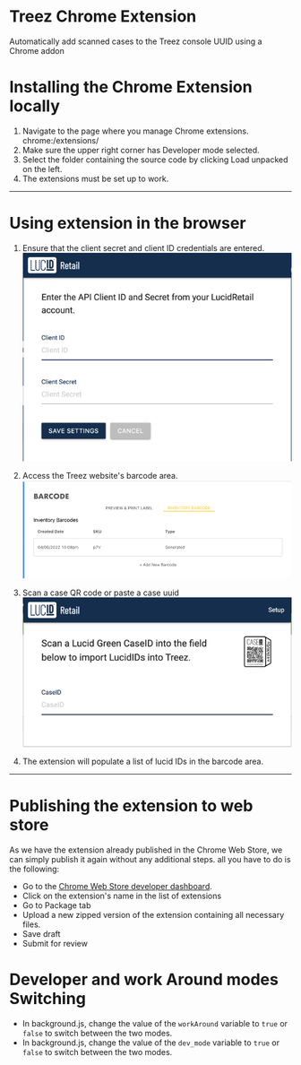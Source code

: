 # Treez Chrome Extension

Automatically add scanned cases to the Treez console UUID using a Chrome addon

# Installing the Chrome Extension locally

1. Navigate to the page where you manage Chrome extensions. chrome:/extensions/
2. Make sure the upper right corner has Developer mode selected.
3. Select the folder containing the source code by clicking Load unpacked on the left.
4. The extensions must be set up to work.

--------------------------------------------------------------------------------

# Using extension in the browser

1. Ensure that the client secret and client ID credentials are entered.
   ![img.png](media/img/img.png)

2. Access the Treez website's barcode area.
   ![img_3.png](media/img/img_3.png)

3. Scan a case QR code or paste a case uuid
   ![img_2.png](media/img/img_1.png)

5. The extension will populate a list of lucid IDs in the barcode area.

--------------------------------------------------------------------------------

# Publishing the extension to web store

As we have the extension already published in the Chrome Web Store, we can simply publish it again without any
additional steps.
all you have to do is the following:

- Go to the [Chrome Web Store developer dashboard](https://chrome.google.com/webstore/devconsole).
- Click on the extension's name in the list of extensions
- Go to Package tab
- Upload a new zipped version of the extension containing all necessary files.
- Save draft
- Submit for review

# Developer and work Around modes Switching
- In background.js, change the value of the `workAround` variable to `true` or `false` to switch between the two modes.
- In background.js, change the value of the `dev_mode` variable to `true` or `false` to switch between the two modes.
